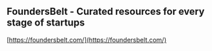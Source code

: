 ## FoundersBelt - Curated resources for every stage of startups
  
  [https://foundersbelt.com/](https://foundersbelt.com/)